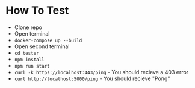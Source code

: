 # How To Test
* Clone repo
* Open terminal
* `docker-compose up --build`
* Open second terminal
* `cd tester`
* `npm install`
* `npm run start`
* `curl -k https://localhost:443/ping` - You should recieve a 403 error
* `curl http://localhost:5000/ping` - You should recieve "Pong"